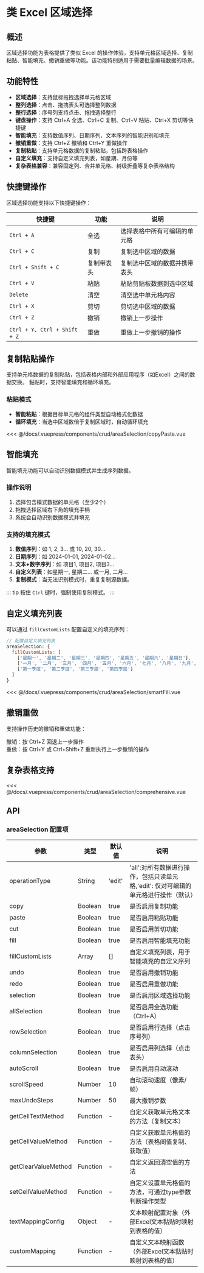# 类 Excel 区域选择

## 概述

区域选择功能为表格提供了类似 Excel 的操作体验，支持单元格区域选择、复制粘贴、智能填充、撤销重做等功能。该功能特别适用于需要批量编辑数据的场景。

## 功能特性

- **区域选择**：支持鼠标拖拽选择单元格区域
- **整列选择**：点击、拖拽表头可选择整列数据
- **整行选择**：序号列支持点击、拖拽选择整行
- **键盘操作**：支持 Ctrl+A 全选、Ctrl+C 复制、Ctrl+V 粘贴、Ctrl+X 剪切等快捷键
- **智能填充**：支持数值序列、日期序列、文本序列的智能识别和填充
- **撤销重做**：支持 Ctrl+Z 撤销和 Ctrl+Y 重做操作
- **复制粘贴**：支持单元格数据的复制粘贴，包括跨表格操作
- **自定义填充**：支持自定义填充列表，如星期、月份等
- **复杂表格兼容**：兼容固定列、合并单元格、树级折叠等复杂表格结构


## 快捷键操作

区域选择功能支持以下快捷键操作：

| 快捷键                         | 功能       | 说明                         |
| ------------------------------ | ---------- | ---------------------------- |
| `Ctrl + A`                     | 全选       | 选择表格中所有可编辑的单元格 |
| `Ctrl + C`                     | 复制       | 复制选中区域的数据           |
| `Ctrl + Shift + C`             | 复制带表头 | 复制选中区域的数据并携带表头 |
| `Ctrl + V`                     | 粘贴       | 粘贴剪贴板数据到选中区域     |
| `Delete`                       | 清空       | 清空选中单元格内容           |
| `Ctrl + X`                     | 剪切       | 剪切选中区域的数据           |
| `Ctrl + Z`                     | 撤销       | 撤销上一步操作               |
| `Ctrl + Y`、`Ctrl + Shift + Z` | 重做       | 重做上一步撤销的操作         |


## 复制粘贴操作

支持单元格数据的复制粘贴，包括表格内部和外部应用程序（如Excel）之间的数据交换。
黏贴时，支持智能填充和循环填充。

### 粘贴模式
- **智能粘贴**：根据目标单元格的组件类型自动格式化数据
- **循环填充**：当选中区域数倍于复制区域时，自动循环填充

<ClientOnly>
<common-code-format>
  <crud-areaSelection-copyPaste slot="source"></crud-areaSelection-copyPaste>
  
<<< @/docs/.vuepress/components/crud/areaSelection/copyPaste.vue
</common-code-format>
</ClientOnly>

## 智能填充

智能填充功能可以自动识别数据模式并生成序列数据。

### 操作说明

1. 选择包含模式数据的单元格（至少2个）
2. 拖拽选择区域右下角的填充手柄
3. 系统会自动识别数据模式并填充

### 支持的填充模式

1. **数值序列**：如 1, 2, 3... 或 10, 20, 30...
2. **日期序列**：如 2024-01-01, 2024-01-02...
3. **文本+数字序列**：如 项目1, 项目2, 项目3...
4. **自定义列表**：如星期一, 星期二... 或一月, 二月...
5. **复制模式**：当无法识别模式时，重复复制源数据。

::: tip
按住 `Ctrl` 键时，强制使用复制模式。
:::

## 自定义填充列表

可以通过 `fillCustomLists` 配置自定义的填充序列：

```javascript
// 配置自定义填充列表
areaSelection: {
  fillCustomLists: [
    ['星期一', '星期二', '星期三', '星期四', '星期五', '星期六', '星期日'],
    ['一月', '二月', '三月', '四月', '五月', '六月', '七月', '八月', '九月', '十月', '十一月', '十二月'],
    ['第一季度', '第二季度', '第三季度', '第四季度']
  ]
}
```

<ClientOnly>
<common-code-format>
  <crud-areaSelection-smartFill slot="source"></crud-areaSelection-smartFill>
  
<<< @/docs/.vuepress/components/crud/areaSelection/smartFill.vue
</common-code-format>
</ClientOnly>


## 撤销重做

支持操作历史的撤销和重做功能： </br>

撤销：按 Ctrl+Z 回退上一步操作 </br>
重做：按 Ctrl+Y 或 Ctrl+Shift+Z 重新执行上一步撤销的操作 </br>

## 复杂表格支持

<ClientOnly>
<common-code-format>
  <crud-areaSelection-comprehensive slot="source"></crud-areaSelection-comprehensive>
  
<<< @/docs/.vuepress/components/crud/areaSelection/comprehensive.vue
</common-code-format>
</ClientOnly>

## API


### areaSelection 配置项
| 参数                | 类型     | 默认值 | 说明                                                                                |
| ------------------- | -------- | ------ | ----------------------------------------------------------------------------------- |
| operationType       | String   | 'edit' | 'all':对所有数据进行操作，包括只读单元格,'edit': 仅对可编辑的单元格进行操作（默认） |
| copy                | Boolean  | true   | 是否启用复制功能                                                                    |
| paste               | Boolean  | true   | 是否启用粘贴功能                                                                    |
| cut                 | Boolean  | true   | 是否启用剪切功能                                                                    |
| fill                | Boolean  | true   | 是否启用智能填充功能                                                                |
| fillCustomLists     | Array    | []     | 自定义填充列表，用于智能填充的自定义序列                                            |
| undo                | Boolean  | true   | 是否启用撤销功能                                                                    |
| redo                | Boolean  | true   | 是否启用重做功能                                                                    |
| selection           | Boolean  | true   | 是否启用区域选择功能                                                                |
| allSelection        | Boolean  | true   | 是否启用全选功能（Ctrl+A）                                                          |
| rowSelection        | Boolean  | true   | 是否启用行选择（点击序号列）                                                        |
| columnSelection     | Boolean  | true   | 是否启用列选择（点击表头）                                                          |
| autoScroll          | Boolean  | true   | 是否启用自动滚动                                                                    |
| scrollSpeed         | Number   | 10     | 自动滚动速度（像素/帧）                                                             |
| maxUndoSteps        | Number   | 50     | 最大撤销步数                                                                        |
| getCellTextMethod   | Function | -      | 自定义获取单元格文本的方法（复制文本）                                              |
| getCellValueMethod  | Function | -      | 自定义获取单元格值的方法（表格间值复制、获取值）                                    |
| getClearValueMethod | Function | -      | 自定义返回清空值的方法                                                              |
| setCellValueMethod  | Function | -      | 自定义设置单元格值的方法，可通过type参数判断操作类型                                |
| textMappingConfig   | Object   | -      | 文本映射配置对象（外部Excel文本黏贴时映射到表格的值）                               |
| customMapping       | Function | -      | 自定义文本映射函数 （外部Excel文本黏贴时映射到表格的值）                            |